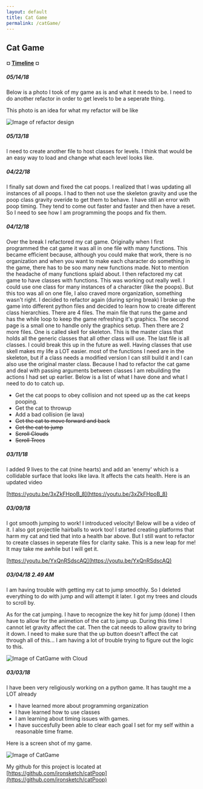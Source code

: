 ```yaml
---
layout: default
title: Cat Game
permalink: /catGame/
---
```


## Cat Game

#### ¤ [Timeline](http://intmain.in/timelineCat/) ¤

##### 05/14/18

Below is a photo I took of my game as is and what it needs to be. I need to do another refactor in order to get levels to be a seperate thing.

This photo is an idea for what my refactor will be like

![Image of refactor design](images/photo.jpg) 

##### 05/13/18

I need to create another file to host classes for levels. I think that would be an easy way to load and change what each level looks like.

##### 04/22/18

I finally sat down and fixed the cat poops. I realized that I was updating all instances of all poops. I had to then not use the skeleton gravity and use the poop class gravity overide to get them to behave. I have still an error with poop timing. They tend to come out faster and faster and then have a reset. So I need to see how I am programming the poops and fix them.

##### 04/12/18

Over the break I refactored my cat game. Originally when I first programmed the cat game it was all in one file with many functions. This became efficient because, although you could make that work, there is no organization and when you want to make each character do something in the game, there has to be soo many new functions made. Not to mention the headache of many functions splaid about. I then refactored my cat game to have classes with functions. This was working out really well. I could use one class for many instances of a character (like the poops). But this too was all on one file, I also craved more organization, something wasn't right. I decided to refactor again (during spring break) I broke up the game into different python files and decided to learn how to create different class hierarchies. There are 4 files. The main file that runs the game and has the while loop to keep the game refreshing it's graphics. The second page is a small one to handle only the graphics setup. Then there are 2 more files. One is called skell for skeleton. This is the master class that holds all the generic classes that all other class will use. The last file is all classes. I could break this up in the future as well. Having classes that use skell makes my life a LOT easier. most of the functions I need are in the skeleton, but if a class needs a modified version I can still build it and I can also use the original master class. Because I had to refactor the cat game and deal with passing arguments between classes I am rebuilding the actions I had set up earlier. Below is a list of what I have done and what I need to do to catch up.

* Get the cat poops to obey collision and not speed up as the cat keeps pooping.
* Get the cat to throwup
* Add a bad collision (ie lava)
* ~~Get the cat to move forward and back~~
* ~~Get the cat to jump~~
* ~~Scroll Clouds~~
* ~~Scroll Trees~~

##### 03/11/18

I added 9 lives to the cat (nine hearts) and add an 'enemy' which is a collidable surface that looks like lava. It affects the cats health. Here is an updated video 

[https://youtu.be/3xZkFHpoB_8](https://youtu.be/3xZkFHpoB_8)

##### 03/09/18

I got smooth jumping to work! I introduced velocity! Below will be a video of it. I also got projectile hairballs to work too! I started creating platforms that harm my cat and tied that into a health bar above. But I still want to refactor to create classes in seperate files for clarity sake. This is a new leap for me! It may take me awhile but I will get it.

[https://youtu.be/YxQnRSdscAQ](https://youtu.be/YxQnRSdscAQ)

##### 03/04/18 2.49 AM

I am having trouble with getting my cat to jump smoothly. So I deleted everything to do with jump and will attempt it later. I got my trees and clouds to scroll by. 

As for the cat jumping. I have to recognize the key hit for jump (done) I then have to allow for the animetion of the cat to jump up. During this time I cannot let gravity affect the cat. Then the cat needs to allow gravity to bring it down. I need to make sure that the up button doesn't affect the cat through all of this... I am having a lot of trouble trying to figure out the logic to this.

![Image of CatGame with Cloud](images/cld.png)

##### 03/03/18

I have been very religiously working on a python game. It has taught me a LOT already

* I have learned more about programming organization
* I have learned how to use classes
* I am learning about timing issues with games.
* I have succesfully been able to clear each goal I set for my self within a reasonable time frame.

Here is a screen shot of my game.

![Image of CatGame](images/catGame.png)

My github for this project is located at [https://github.com/ironsketch/catPoop](https://github.com/ironsketch/catPoop)

